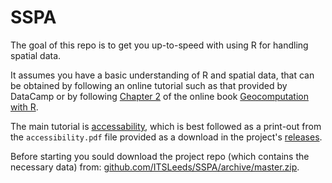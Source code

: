 
<!-- README.md is generated from README.Rmd. Please edit that file -->
SSPA
====

The goal of this repo is to get you up-to-speed with using R for handling spatial data.

It assumes you have a basic understanding of R and spatial data, that can be obtained by following an online tutorial such as that provided by DataCamp or by following [Chapter 2](https://geocompr.robinlovelace.net/spatial-class.html) of the online book [Geocomputation with R](https://geocompr.robinlovelace.net/).

The main tutorial is [accessability](https://github.com/ITSLeeds/SSPA/blob/master/accessability.Rmd), which is best followed as a print-out from the `accessibility.pdf` file provided as a download in the project's [releases](https://github.com/ITSLeeds/SSPA/releases).

Before starting you sould download the project repo (which contains the necessary data) from: [github.com/ITSLeeds/SSPA/archive/master.zip](https://github.com/ITSLeeds/SSPA/archive/master.zip).
